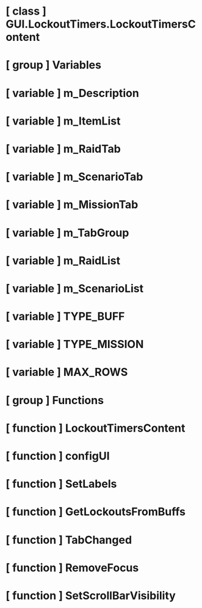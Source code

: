# [ class ] GUI.LockoutTimers.LockoutTimersContent

# [ group ] Variables

# [ variable ] m_Description

# [ variable ] m_ItemList

# [ variable ] m_RaidTab

# [ variable ] m_ScenarioTab

# [ variable ] m_MissionTab

# [ variable ] m_TabGroup

# [ variable ] m_RaidList

# [ variable ] m_ScenarioList

# [ variable ] TYPE_BUFF

# [ variable ] TYPE_MISSION

# [ variable ] MAX_ROWS

# [ group ] Functions

# [ function ] LockoutTimersContent

# [ function ] configUI

# [ function ] SetLabels

# [ function ] GetLockoutsFromBuffs

# [ function ] TabChanged

# [ function ] RemoveFocus

# [ function ] SetScrollBarVisibility

